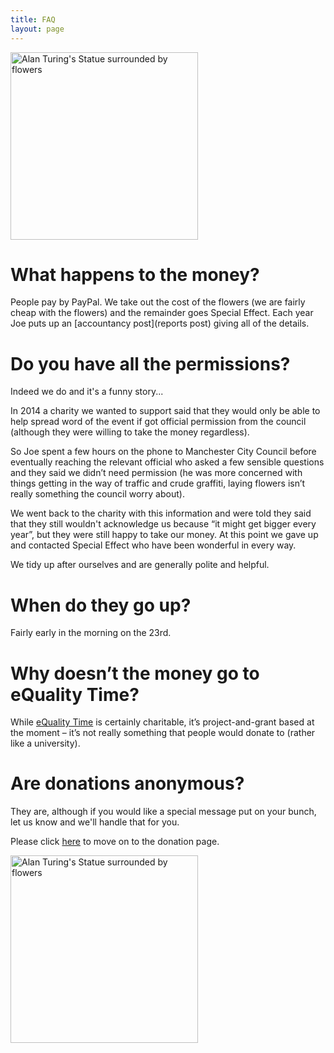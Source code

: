 ```yaml
---
title: FAQ
layout: page
---
```


<img src="{{site.baseurl}}/assets/images/2018/1.png" alt="Alan Turing's Statue surrounded by flowers" width=300px />

# What happens to the money?

People pay by PayPal.  We take out the cost of the flowers (we are fairly cheap with the flowers) and the remainder goes Special Effect. Each year Joe puts up an [accountancy post](reports post) giving all of the details. 

# Do you have all the permissions?

Indeed we do and it's a funny story... 

In 2014 a charity we wanted to support said that they would only be able to help spread word of the event if got official permission from the council (although they were willing to take the money regardless). 

So Joe spent a few hours on the phone to Manchester City Council before eventually reaching the relevant official who asked a few sensible questions and they said we didn’t need permission (he was more concerned with things getting in the way of traffic and crude graffiti, laying flowers isn’t really something the council worry about).  

We went back to the charity with this information and were told they said that they still wouldn't acknowledge us because “it might get bigger every year”, but they were still happy to take our money.  At this point we gave up and contacted Special Effect who have been wonderful in every way.

We tidy up after ourselves and are generally polite and helpful.

# When do they go up?

Fairly early in the morning on the 23rd.  

# Why doesn’t the money go to eQuality Time?

While [eQuality Time](https://equalitytime.co.uk/) is certainly charitable, it’s project-and-grant based at the moment – it’s not really something that people would donate to (rather like a university).


# Are donations anonymous?

They are, although if you would like a special message put on your bunch, let us know and we'll handle that for you.  


Please click [here](donate) to move on to the donation page. 


<img src="{{site.baseurl}}/assets/images/2014/3.png" alt="Alan Turing's Statue surrounded by flowers" width=300px />
